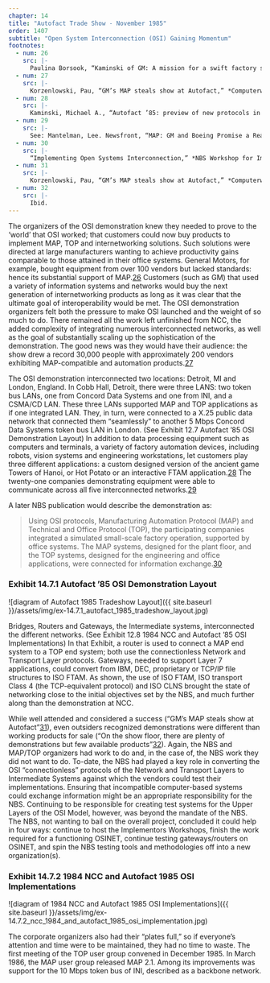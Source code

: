 ```yaml
---
chapter: 14
title: "Autofact Trade Show - November 1985"
order: 1407
subtitle: "Open System Interconnection (OSI) Gaining Momentum"
footnotes:
  - num: 26
    src: |-
      Paulina Borsook, “Kaminski of GM: A mission for a swift factory standard,” *Data Communications* (March 1986), p. 109.
  - num: 27
    src: |-
      Korzenlowski, Pau, “GM’s MAP steals show at Autofact,” *Computerworld* (Nov. 11 1985), p.1
  - num: 28
    src: |-
      Kaminski, Michael A., “Autofact ’85: preview of new protocols in action,” *IEEE Spectrum* (April 1986), pp. 58-59
  - num: 29
    src: |-
      See: Mantelman, Lee. Newsfront, “MAP: GM and Boeing Promise a Real Four-Bus Circus,” *Data Communications* October 1985, pp. 78-79.
  - num: 30
    src: |-
      “Implementing Open Systems Interconnection,” *NBS Workshop for Implementors of Open Systems Interconnection*, Institute for Computer Sciences and Technology.
  - num: 31
    src: |-
      Korzenlowski, Pau, “GM’s MAP steals show at Autofact,” *Computerworld* Nov. 11, 1985, p.1
  - num: 32
    src: |-
      Ibid.
---
```


The organizers of the OSI demonstration knew they needed to prove to the ‘world’ that OSI worked; that customers could now buy products to implement MAP, TOP and internetworking solutions. Such solutions were directed at large manufacturers wanting to achieve productivity gains comparable to those attained in their office systems. General Motors, for example, bought equipment from over 100 vendors but lacked standards: hence its substantial support of MAP.<a name="fnloc26" href="#fn26">26</a>  Customers (such as GM) that used a variety of information systems and networks would buy the next generation of internetworking products as long as it was clear that the ultimate goal of interoperability would be met. The OSI demonstration organizers felt both the pressure to make OSI launched and the weight of so much to do. There remained all the work left unfinished from NCC, the added complexity of integrating numerous interconnected networks, as well as the goal of substantially scaling up the sophistication of the demonstration. The good news was they would have their audience: the show drew a record 30,000 people with approximately 200 vendors exhibiting MAP-compatible and automation products.<a name="fnloc27" href="#fn27">27</a>

The OSI demonstration interconnected two locations: Detroit, MI and London, England. In Cobb Hall, Detroit, there were three LANS: two token bus LANs, one from Concord Data Systems and one from INI, and a CSMA/CD LAN. These three LANs supported MAP and TOP applications as if one integrated LAN. They, in turn, were connected to a X.25 public data network that connected them “seamlessly” to another 5 Mbps Concord Data Systems token bus LAN in London. (See Exhibit 12.7 Autofact ’85 OSI Demonstration Layout) In addition to data processing equipment such as computers and terminals, a variety of factory automation devices, including robots, vision systems and engineering workstations, let customers play three different applications: a custom designed version of the ancient game Towers of Hanoi, or Hot Potato or an interactive FTAM application.<a name="fnloc28" href="#fn28">28</a>  The twenty-one companies demonstrating equipment were able to communicate across all five interconnected networks.<a name="fnloc29" href="#fn29">29</a>

A later NBS publication would describe the demonstration as:

>Using OSI protocols, Manufacturing Automation Protocol (MAP) and Technical and Office Protocol (TOP), the participating companies integrated a simulated small-scale factory operation, supported by office systems. The MAP systems, designed for the plant floor, and the TOP systems, designed for the engineering and office applications, were connected for information exchange.<a name="fnloc30" href="#fn30">30</a>

### Exhibit 14.7.1 Autofact ’85 OSI Demonstration Layout

![diagram of Autofact 1985 Tradeshow Layout]({{ site.baseurl }}/assets/img/ex-14.7.1_autofact_1985_tradeshow_layout.jpg)

Bridges, Routers and Gateways, the Intermediate systems, interconnected the different networks. (See Exhibit 12.8 1984 NCC and Autofact ’85 OSI Implementations) In that Exhibit, a router is used to connect a MAP end system to a TOP end system; both use the connectionless Network and Transport Layer protocols. Gateways, needed to support Layer 7 applications, could convert from IBM, DEC, proprietary or TCP/IP file structures to ISO FTAM. As shown, the use of ISO FTAM, ISO transport Class 4 (the TCP-equivalent protocol) and ISO CLNS brought the state of networking close to the initial objectives set by the NBS, and much further along than the demonstration at NCC.

While well attended and considered a success (“GM’s MAP steals show at Autofact”<a name="fnloc31" href="#fn31">31</a>), even outsiders recognized demonstrations were different than working products for sale (“On the show floor, there are plenty of demonstrations but few available products”<a name="fnloc32" href="#fn32">32</a>). Again, the NBS and MAP/TOP organizers had work to do and, in the case of, the NBS work they did not want to do. To-date, the NBS had played a key role in converting the OSI “connectionless” protocols of the Network and Transport Layers to Intermediate Systems against which the vendors could test their implementations. Ensuring that incompatible computer-based systems could exchange information might be an appropriate responsibility for the NBS. Continuing to be responsible for creating test systems for the Upper Layers of the OSI Model, however, was beyond the mandate of the NBS. The NBS, not wanting to bail on the overall project, concluded it could help in four ways: continue to host the Implementors Workshops, finish the work required for a functioning OSINET, continue testing gateways/routers on OSINET, and spin the NBS testing tools and methodologies off into a new organization(s).

### Exhibit 14.7.2 1984 NCC and Autofact 1985 OSI Implementations

![diagram of 1984 NCC and Autofact 1985 OSI Implementations]({{ site.baseurl }}/assets/img/ex-14.7.2_ncc_1984_and_autofact_1985_osi_implementation.jpg)

The corporate organizers also had their “plates full,” so if everyone’s attention and time were to be maintained, they had no time to waste. The first meeting of the TOP user group convened in December 1985. In March 1986, the MAP user group released MAP 2.1. Among its improvements was support for the 10 Mbps token bus of INI, described as a backbone network.
